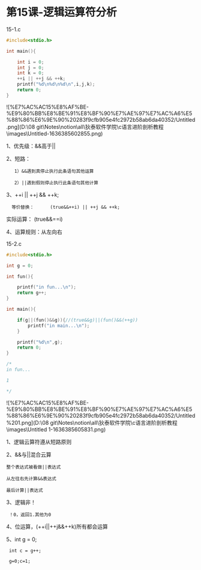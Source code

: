 # 第15课-逻辑运算符分析

15-1.c

```c
#include<stdio.h>

int main(){

	int i = 0;
	int j = 0;
	int k = 0;
	++i || ++j && ++k;
	printf("%d\n%d\n%d\n",i,j,k);
	return 0;
}
```

![%E7%AC%AC15%E8%AF%BE-%E9%80%BB%E8%BE%91%E8%BF%90%E7%AE%97%E7%AC%A6%E5%88%86%E6%9E%90%20283f9cfb905e4fc2972b58ab6da40352/Untitled.png](D:\08 git\Notes\notion\all\狄泰软件学院\c语言进阶剖析教程\images\Untitled-1636385602855.png)

1、优先级：&&高于||

2、短路：

       1）&&遇到真停止执行此条语句其他运算
    
       2）||遇到假则停止执行此条语句其他计算

3、++i || ++j && ++k;

      等价替换：      (true&&++i) || ++j && ++k;  

实际运算：      (true&&==i)

4、运算规则：从左向右

15-2.c

```c
#include<stdio.h>

int g = 0;

int fun(){

	printf("in fun...\n");
	return g++;
}

int main(){

	if(g||(fun()&&g)){//(true&&g)||(fun()&&(++g))
		printf("in main...\n");
	}

	printf("%d\n",g);	
	return 0;
}

/*
in fun...

1

*/
```

![%E7%AC%AC15%E8%AF%BE-%E9%80%BB%E8%BE%91%E8%BF%90%E7%AE%97%E7%AC%A6%E5%88%86%E6%9E%90%20283f9cfb905e4fc2972b58ab6da40352/Untitled%201.png](D:\08 git\Notes\notion\all\狄泰软件学院\c语言进阶剖析教程\images\Untitled 1-1636385605831.png)

1、逻辑云算符遵从短路原则

2、&&与||混合云算

    整个表达式被看做||表达式
    
    从左往右先计算&&表达式
    
    最后计算||表达式     

3、逻辑非！

     ！0，返回1.其他为0

4、位运算，(++i||++j&&++k)所有都会运算

5、int g = 0; 

     int c = g++;
    
     g=0;c=1;